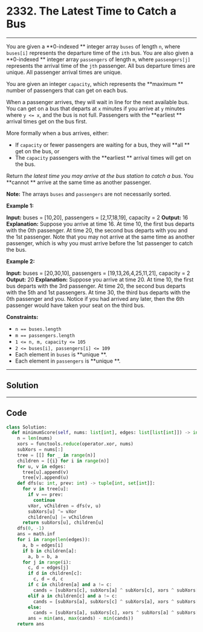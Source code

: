 # 2332. The Latest Time to Catch a Bus

---

You are given a **0-indexed ** integer array `buses` of length `n`, where `buses[i]` represents the departure time of the `ith` bus. You are also given a **0-indexed ** integer array `passengers` of length `m`, where `passengers[j]` represents the arrival time of the `jth` passenger. All bus departure times are unique. All passenger arrival times are unique.

You are given an integer `capacity`, which represents the **maximum ** number of passengers that can get on each bus.

When a passenger arrives, they will wait in line for the next available bus. You can get on a bus that departs at `x` minutes if you arrive at `y` minutes where `y <= x`, and the bus is not full. Passengers with the **earliest ** arrival times get on the bus first.

More formally when a bus arrives, either:

  * If `capacity` or fewer passengers are waiting for a bus, they will **all ** get on the bus, or
  * The `capacity` passengers with the **earliest ** arrival times will get on the bus.



Return _the latest time you may arrive at the bus station to catch a bus_. You **cannot ** arrive at the same time as another passenger.

**Note:** The arrays `buses` and `passengers` are not necessarily sorted.

 

**Example 1:**


**Input:** buses = [10,20], passengers = [2,17,18,19], capacity = 2
**Output:** 16
**Explanation:** Suppose you arrive at time 16.
At time 10, the first bus departs with the 0th passenger. 
At time 20, the second bus departs with you and the 1st passenger.
Note that you may not arrive at the same time as another passenger, which is why you must arrive before the 1st passenger to catch the bus.

**Example 2:**


**Input:** buses = [20,30,10], passengers = [19,13,26,4,25,11,21], capacity = 2
**Output:** 20
**Explanation:** Suppose you arrive at time 20.
At time 10, the first bus departs with the 3rd passenger. 
At time 20, the second bus departs with the 5th and 1st passengers.
At time 30, the third bus departs with the 0th passenger and you.
Notice if you had arrived any later, then the 6th passenger would have taken your seat on the third bus.

 

**Constraints:**

  * `n == buses.length`
  * `m == passengers.length`
  * `1 <= n, m, capacity <= 105`
  * `2 <= buses[i], passengers[i] <= 109`
  * Each element in `buses` is **unique **.
  * Each element in `passengers` is **unique **.

---

## Solution



---

## Code
```python
class Solution:
  def minimumScore(self, nums: list[int], edges: list[list[int]]) -> int:
    n = len(nums)
    xors = functools.reduce(operator.xor, nums)
    subXors = nums[:]
    tree = [[] for _ in range(n)]
    children = [{i} for i in range(n)]
    for u, v in edges:
      tree[u].append(v)
      tree[v].append(u)
    def dfs(u: int, prev: int) -> tuple[int, set[int]]:
      for v in tree[u]:
        if v == prev:
          continue
        vXor, vChildren = dfs(v, u)
        subXors[u] ^= vXor
        children[u] |= vChildren
      return subXors[u], children[u]
    dfs(0, -1)
    ans = math.inf
    for i in range(len(edges)):
      a, b = edges[i]
      if b in children[a]:
        a, b = b, a
      for j in range(i):
        c, d = edges[j]
        if d in children[c]:
          c, d = d, c
        if c in children[a] and a != c:
          cands = [subXors[c], subXors[a] ^ subXors[c], xors ^ subXors[a]]
        elif a in children[c] and a != c:
          cands = [subXors[a], subXors[c] ^ subXors[a], xors ^ subXors[c]]
        else:
          cands = [subXors[a], subXors[c], xors ^ subXors[a] ^ subXors[c]]
        ans = min(ans, max(cands) - min(cands))
    return ans
```
